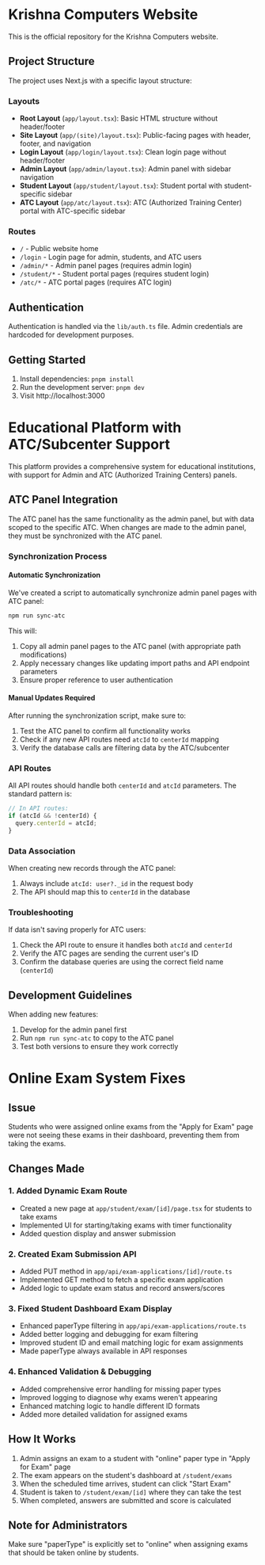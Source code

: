 # Krishna Computers Website

This is the official repository for the Krishna Computers website.

## Project Structure

The project uses Next.js with a specific layout structure:

### Layouts

- **Root Layout** (`app/layout.tsx`): Basic HTML structure without header/footer
- **Site Layout** (`app/(site)/layout.tsx`): Public-facing pages with header, footer, and navigation
- **Login Layout** (`app/login/layout.tsx`): Clean login page without header/footer
- **Admin Layout** (`app/admin/layout.tsx`): Admin panel with sidebar navigation
- **Student Layout** (`app/student/layout.tsx`): Student portal with student-specific sidebar
- **ATC Layout** (`app/atc/layout.tsx`): ATC (Authorized Training Center) portal with ATC-specific sidebar

### Routes

- `/` - Public website home
- `/login` - Login page for admin, students, and ATC users
- `/admin/*` - Admin panel pages (requires admin login)
- `/student/*` - Student portal pages (requires student login)
- `/atc/*` - ATC portal pages (requires ATC login)

## Authentication

Authentication is handled via the `lib/auth.ts` file. Admin credentials are hardcoded for development purposes.

## Getting Started

1. Install dependencies: `pnpm install`
2. Run the development server: `pnpm dev`
3. Visit http://localhost:3000 

# Educational Platform with ATC/Subcenter Support

This platform provides a comprehensive system for educational institutions, with support for Admin and ATC (Authorized Training Centers) panels.

## ATC Panel Integration

The ATC panel has the same functionality as the admin panel, but with data scoped to the specific ATC. When changes are made to the admin panel, they must be synchronized with the ATC panel.

### Synchronization Process

#### Automatic Synchronization

We've created a script to automatically synchronize admin panel pages with ATC panel:

```bash
npm run sync-atc
```

This will:
1. Copy all admin panel pages to the ATC panel (with appropriate path modifications)
2. Apply necessary changes like updating import paths and API endpoint parameters
3. Ensure proper reference to user authentication

#### Manual Updates Required

After running the synchronization script, make sure to:

1. Test the ATC panel to confirm all functionality works
2. Check if any new API routes need `atcId` to `centerId` mapping
3. Verify the database calls are filtering data by the ATC/subcenter

### API Routes

All API routes should handle both `centerId` and `atcId` parameters. The standard pattern is:

```javascript
// In API routes:
if (atcId && !centerId) {
  query.centerId = atcId;
}
```

### Data Association

When creating new records through the ATC panel:
1. Always include `atcId: user?._id` in the request body
2. The API should map this to `centerId` in the database

### Troubleshooting

If data isn't saving properly for ATC users:
1. Check the API route to ensure it handles both `atcId` and `centerId`
2. Verify the ATC pages are sending the current user's ID
3. Confirm the database queries are using the correct field name (`centerId`)

## Development Guidelines

When adding new features:
1. Develop for the admin panel first
2. Run `npm run sync-atc` to copy to the ATC panel
3. Test both versions to ensure they work correctly 

# Online Exam System Fixes

## Issue
Students who were assigned online exams from the "Apply for Exam" page were not seeing these exams in their dashboard, preventing them from taking the exams.

## Changes Made

### 1. Added Dynamic Exam Route
- Created a new page at `app/student/exam/[id]/page.tsx` for students to take exams
- Implemented UI for starting/taking exams with timer functionality
- Added question display and answer submission

### 2. Created Exam Submission API
- Added PUT method in `app/api/exam-applications/[id]/route.ts`
- Implemented GET method to fetch a specific exam application
- Added logic to update exam status and record answers/scores

### 3. Fixed Student Dashboard Exam Display
- Enhanced paperType filtering in `app/api/exam-applications/route.ts`
- Added better logging and debugging for exam filtering
- Improved student ID and email matching logic for exam assignments
- Made paperType always available in API responses

### 4. Enhanced Validation & Debugging
- Added comprehensive error handling for missing paper types
- Improved logging to diagnose why exams weren't appearing
- Enhanced matching logic to handle different ID formats
- Added more detailed validation for assigned exams

## How It Works
1. Admin assigns an exam to a student with "online" paper type in "Apply for Exam" page
2. The exam appears on the student's dashboard at `/student/exams`
3. When the scheduled time arrives, student can click "Start Exam"
4. Student is taken to `/student/exam/[id]` where they can take the test
5. When completed, answers are submitted and score is calculated

## Note for Administrators
Make sure "paperType" is explicitly set to "online" when assigning exams that should be taken online by students. 
